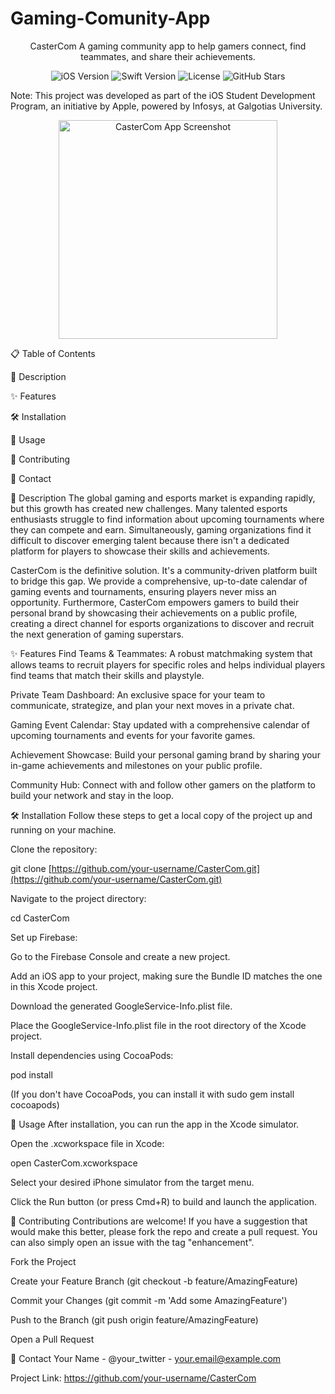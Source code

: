 # Gaming-Comunity-App
<div align="center">

CasterCom
A gaming community app to help gamers connect, find teammates, and share their achievements.

</div>

<p align="center">
<img src="https://www.google.com/search?q=https://img.shields.io/badge/iOS-15.0%252B-blue" alt="iOS Version">
<img src="https://www.google.com/search?q=https://img.shields.io/badge/Swift-5-orange" alt="Swift Version">
<img src="https://www.google.com/search?q=https://img.shields.io/badge/license-MIT-green" alt="License">
<img src="https://www.google.com/search?q=https://img.shields.io/github/stars/your-username/CasterCom%3Fstyle%3Dsocial" alt="GitHub Stars">
</p>

Note: This project was developed as part of the iOS Student Development Program, an initiative by Apple, powered by Infosys, at Galgotias University.

<p align="center">
<img src="./assets/castercom-screenshot.jpeg" alt="CasterCom App Screenshot" width="350"/>
</p>

📋 Table of Contents

📖 Description

✨ Features

🛠️ Installation

🚀 Usage

🤝 Contributing

📧 Contact

📖 Description
The global gaming and esports market is expanding rapidly, but this growth has created new challenges. Many talented esports enthusiasts struggle to find information about upcoming tournaments where they can compete and earn. Simultaneously, gaming organizations find it difficult to discover emerging talent because there isn't a dedicated platform for players to showcase their skills and achievements.

CasterCom is the definitive solution. It's a community-driven platform built to bridge this gap. We provide a comprehensive, up-to-date calendar of gaming events and tournaments, ensuring players never miss an opportunity. Furthermore, CasterCom empowers gamers to build their personal brand by showcasing their achievements on a public profile, creating a direct channel for esports organizations to discover and recruit the next generation of gaming superstars.

✨ Features
Find Teams & Teammates: A robust matchmaking system that allows teams to recruit players for specific roles and helps individual players find teams that match their skills and playstyle.

Private Team Dashboard: An exclusive space for your team to communicate, strategize, and plan your next moves in a private chat.

Gaming Event Calendar: Stay updated with a comprehensive calendar of upcoming tournaments and events for your favorite games.

Achievement Showcase: Build your personal gaming brand by sharing your in-game achievements and milestones on your public profile.

Community Hub: Connect with and follow other gamers on the platform to build your network and stay in the loop.

🛠️ Installation
Follow these steps to get a local copy of the project up and running on your machine.

Clone the repository:

git clone [https://github.com/your-username/CasterCom.git](https://github.com/your-username/CasterCom.git)

Navigate to the project directory:

cd CasterCom

Set up Firebase:

Go to the Firebase Console and create a new project.

Add an iOS app to your project, making sure the Bundle ID matches the one in this Xcode project.

Download the generated GoogleService-Info.plist file.

Place the GoogleService-Info.plist file in the root directory of the Xcode project.

Install dependencies using CocoaPods:

pod install

(If you don't have CocoaPods, you can install it with sudo gem install cocoapods)

🚀 Usage
After installation, you can run the app in the Xcode simulator.

Open the .xcworkspace file in Xcode:

open CasterCom.xcworkspace

Select your desired iPhone simulator from the target menu.

Click the Run button (or press Cmd+R) to build and launch the application.

🤝 Contributing
Contributions are welcome! If you have a suggestion that would make this better, please fork the repo and create a pull request. You can also simply open an issue with the tag "enhancement".

Fork the Project

Create your Feature Branch (git checkout -b feature/AmazingFeature)

Commit your Changes (git commit -m 'Add some AmazingFeature')

Push to the Branch (git push origin feature/AmazingFeature)

Open a Pull Request

📧 Contact
Your Name - @your_twitter - your.email@example.com

Project Link: https://github.com/your-username/CasterCom

